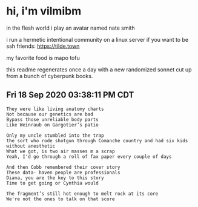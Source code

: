 # hi, i'm vilmibm

in the flesh world i play an avatar named nate smith

i run a hermetic intentional community on a linux server if you want to be ssh friends: https://tilde.town

my favorite food is mapo tofu

this readme regenerates once a day with a new randomized sonnet cut up from a bunch of cyberpunk books.

## Fri 18 Sep 2020 03:38:11 PM CDT

    They were like living anatomy charts
    Not because our genetics are bad
    Bypass those unreliable body parts
    Like Weinraub on Gargotier’s patio
    
    Only my uncle stumbled into the trap
    the sort who rode shotgun through Comanche country and had six kids without anesthetic
    What we got, is two air masses m a scrap
    Yeah, I'd go through a roll of fax paper every couple of days
    
    And then Cobb remembered their cover story
    These data- haven people are professionals
    Diana, you are the key to this story
    Time to get going or Cynthia would
    
    The fragment’s still hot enough to melt rock at its core
    We're not the ones to talk on that score
